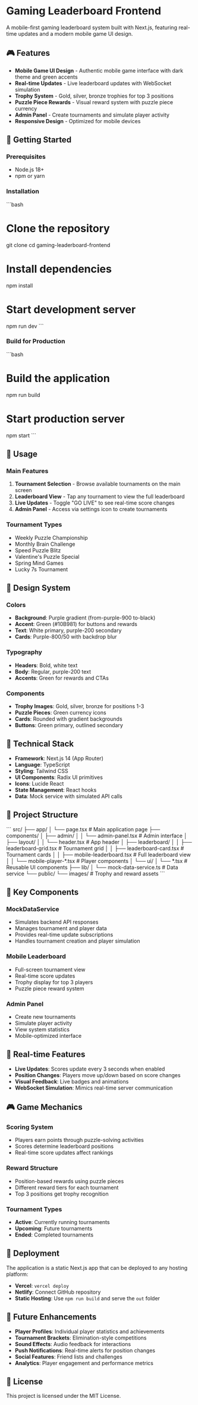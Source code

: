 # Gaming Leaderboard Frontend

A mobile-first gaming leaderboard system built with Next.js, featuring real-time updates and a modern mobile game UI design.

## 🎮 Features

- **Mobile Game UI Design** - Authentic mobile game interface with dark theme and green accents
- **Real-time Updates** - Live leaderboard updates with WebSocket simulation
- **Trophy System** - Gold, silver, bronze trophies for top 3 positions
- **Puzzle Piece Rewards** - Visual reward system with puzzle piece currency
- **Admin Panel** - Create tournaments and simulate player activity
- **Responsive Design** - Optimized for mobile devices

## 🚀 Getting Started

### Prerequisites
- Node.js 18+
- npm or yarn

### Installation
\`\`\`bash
# Clone the repository
git clone <repository-url>
cd gaming-leaderboard-frontend

# Install dependencies
npm install

# Start development server
npm run dev
\`\`\`

### Build for Production
\`\`\`bash
# Build the application
npm run build

# Start production server
npm start
\`\`\`

## 📱 Usage

### Main Features
1. **Tournament Selection** - Browse available tournaments on the main screen
2. **Leaderboard View** - Tap any tournament to view the full leaderboard
3. **Live Updates** - Toggle "GO LIVE" to see real-time score changes
4. **Admin Panel** - Access via settings icon to create tournaments

### Tournament Types
- Weekly Puzzle Championship
- Monthly Brain Challenge
- Speed Puzzle Blitz
- Valentine's Puzzle Special
- Spring Mind Games
- Lucky 7s Tournament

## 🎨 Design System

### Colors
- **Background**: Purple gradient (from-purple-900 to-black)
- **Accent**: Green (#10B981) for buttons and rewards
- **Text**: White primary, purple-200 secondary
- **Cards**: Purple-800/50 with backdrop blur

### Typography
- **Headers**: Bold, white text
- **Body**: Regular, purple-200 text
- **Accents**: Green for rewards and CTAs

### Components
- **Trophy Images**: Gold, silver, bronze for positions 1-3
- **Puzzle Pieces**: Green currency icons
- **Cards**: Rounded with gradient backgrounds
- **Buttons**: Green primary, outlined secondary

## 🔧 Technical Stack

- **Framework**: Next.js 14 (App Router)
- **Language**: TypeScript
- **Styling**: Tailwind CSS
- **UI Components**: Radix UI primitives
- **Icons**: Lucide React
- **State Management**: React hooks
- **Data**: Mock service with simulated API calls

## 📂 Project Structure

\`\`\`
src/
├── app/
│   └── page.tsx                 # Main application page
├── components/
│   ├── admin/
│   │   └── admin-panel.tsx      # Admin interface
│   ├── layout/
│   │   └── header.tsx           # App header
│   ├── leaderboard/
│   │   ├── leaderboard-grid.tsx # Tournament grid
│   │   ├── leaderboard-card.tsx # Tournament cards
│   │   ├── mobile-leaderboard.tsx # Full leaderboard view
│   │   └── mobile-player-*.tsx  # Player components
│   └── ui/
│       └── *.tsx                # Reusable UI components
├── lib/
│   └── mock-data-service.ts     # Data service
└── public/
    └── images/                  # Trophy and reward assets
\`\`\`

## 🎯 Key Components

### MockDataService
- Simulates backend API responses
- Manages tournament and player data
- Provides real-time update subscriptions
- Handles tournament creation and player simulation

### Mobile Leaderboard
- Full-screen tournament view
- Real-time score updates
- Trophy display for top 3 players
- Puzzle piece reward system

### Admin Panel
- Create new tournaments
- Simulate player activity
- View system statistics
- Mobile-optimized interface

## 🔄 Real-time Features

- **Live Updates**: Scores update every 3 seconds when enabled
- **Position Changes**: Players move up/down based on score changes
- **Visual Feedback**: Live badges and animations
- **WebSocket Simulation**: Mimics real-time server communication

## 🎮 Game Mechanics

### Scoring System
- Players earn points through puzzle-solving activities
- Scores determine leaderboard positions
- Real-time score updates affect rankings

### Reward Structure
- Position-based rewards using puzzle pieces
- Different reward tiers for each tournament
- Top 3 positions get trophy recognition

### Tournament Types
- **Active**: Currently running tournaments
- **Upcoming**: Future tournaments
- **Ended**: Completed tournaments

## 🚀 Deployment

The application is a static Next.js app that can be deployed to any hosting platform:

- **Vercel**: `vercel deploy`
- **Netlify**: Connect GitHub repository
- **Static Hosting**: Use `npm run build` and serve the `out` folder

## 🔮 Future Enhancements

- **Player Profiles**: Individual player statistics and achievements
- **Tournament Brackets**: Elimination-style competitions
- **Sound Effects**: Audio feedback for interactions
- **Push Notifications**: Real-time alerts for position changes
- **Social Features**: Friend lists and challenges
- **Analytics**: Player engagement and performance metrics

## 📄 License

This project is licensed under the MIT License.
